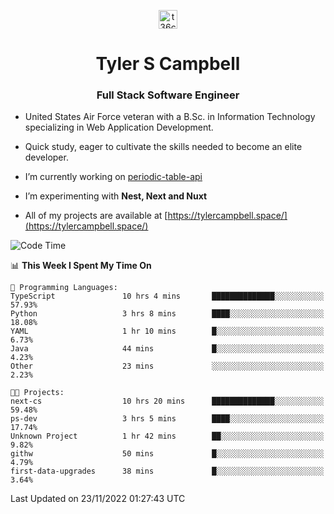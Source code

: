 <p align="center">
<a href="https://www.linkedin.com/in/t36campbell" target="blank"><img align="center" src="https://ik.imagekit.io/t36campbell/Portfolio/linkedin.png.original_m8bbGgPh6.png" alt="t36campbell" height="30" width="30" /></a>
</p>
<h1 align="center">Tyler S Campbell</h1>
<h3 align="center">Full Stack Software Engineer</h3>

* United States Air Force veteran with a B.Sc. in Information Technology specializing in Web Application Development. 

* Quick study, eager to cultivate the skills needed to become an elite developer.

* I’m currently working on [periodic-table-api](https://github.com/t36campbell/periodic-table-api)

* I’m experimenting with **Nest, Next and Nuxt**

* All of my projects are available at [https://tylercampbell.space/](https://tylercampbell.space/)

<!--START_SECTION:waka-->
![Code Time](http://img.shields.io/badge/Code%20Time-2%2C008%20hrs%207%20mins-blue)

📊 **This Week I Spent My Time On** 

```text
💬 Programming Languages: 
TypeScript               10 hrs 4 mins       ██████████████░░░░░░░░░░░   57.93% 
Python                   3 hrs 8 mins        ████░░░░░░░░░░░░░░░░░░░░░   18.08% 
YAML                     1 hr 10 mins        █░░░░░░░░░░░░░░░░░░░░░░░░   6.73% 
Java                     44 mins             █░░░░░░░░░░░░░░░░░░░░░░░░   4.23% 
Other                    23 mins             ░░░░░░░░░░░░░░░░░░░░░░░░░   2.23%

🐱‍💻 Projects: 
next-cs                  10 hrs 20 mins      ██████████████░░░░░░░░░░░   59.48% 
ps-dev                   3 hrs 5 mins        ████░░░░░░░░░░░░░░░░░░░░░   17.74% 
Unknown Project          1 hr 42 mins        ██░░░░░░░░░░░░░░░░░░░░░░░   9.82% 
githw                    50 mins             █░░░░░░░░░░░░░░░░░░░░░░░░   4.79% 
first-data-upgrades      38 mins             █░░░░░░░░░░░░░░░░░░░░░░░░   3.64%

```


 Last Updated on 23/11/2022 01:27:43 UTC
<!--END_SECTION:waka-->
